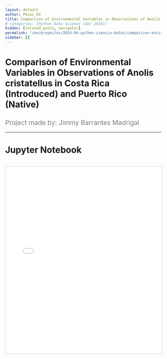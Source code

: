 ```yaml
---
layout: default
author: PKiwi_03
title: Comparison of Environmental Variables in Observations of Anolis cristatellus in Costa Rica (Introduced) and Puerto Rico (Native)
# categories: [Python Data Science (Abr 2024)]
hidden: [related_posts, navigator]
permalink: "/en/proyectos/2024-04-python-ciencia-datos/comparison-environmental-variables.html"
sidebar: []
---
```


# Comparison of Environmental Variables in Observations of Anolis cristatellus in Costa Rica (Introduced) and Puerto Rico (Native)
<h2 style="color: gray; font-weight: normal;">
Project made by: Jimmy Barrantes Madrigal
</h2>

---

# Jupyter Notebook

<br>

<iframe 
    src="/assets/html/jimy_barrantes.html" 
    width="100%" 
    height="600" 
    style="border: 1px solid #ccc;"
></iframe>